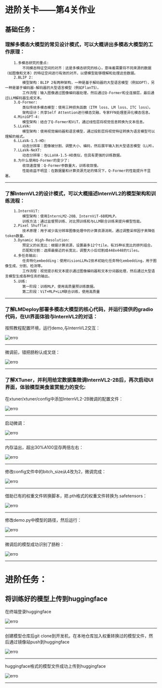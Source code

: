 


# 进阶关卡——第4关作业

    
## 基础任务：
### 理解多模态大模型的常见设计模式，可以大概讲出多模态大模型的工作原理：
        
        1.多模态研究的重点:
            不同模态特征空间的对齐：这是多模态研究的核心，意味着需要将不同来源的数据（如图像和文本）的特征空间进行有效的对齐，以便模型能够理解和处理这些数据。
        2.BLIP 2:
            模型架构：BLIP 2有两种架构，一种是基于解码器的大型语言模型（例如OPT），另一种是基于编码器-解码器的大型语言模型（例如FlanT5）。
            工作流程：输入图像通过图像编码器处理，然后通过Q-Former和全连接层，最后通过LLM解码器生成文本。
        3.Q-Former:
            类似传统多模态模型：使用三种损失函数（ITM loss、LM loss、ITC loss）。
            架构设计：共享Self Attention进行模态交融，专家FFN处理差异化模态信息。
        4.MiniGPT-4:
            模型架构：结合了Q-Former和ViT，通过线性层将视觉信息转换为文本信息。
        5.LLaVA:
            模型架构：使用视觉编码器和语言模型，通过投影层将视觉特征转换为语言模型可以理解的格式。
        6.LLaVA-1.5-HD:
            动态分辨率：图像被分割、调整大小、编码，然后展平输入到大型语言模型（LLM）。
        7.LLaVA-NeXT:
            动态分辨率：与LLaVA-1.5-HD类似，但具有更强的训练数据。
        8.为什么使用Q-Former的变少了:
            收敛速度慢：Q-Former参数量大，训练收敛慢。
            性能收益不明显：在数据量和计算资源充足的情况下，Q-Former的性能提升不显著。

  
-------------------------------------------------------------------------------------------------------------------

  
### 了解InternVL2的设计模式，可以大概描述InternVL2的模型架构和训练流程：

        1.InternViT:
            模型架构：使用InternLM2-20B、InternViT-6B和MLP。
            训练方法：通过监督预训练、对比预训练和与LLM联合训练来提升模型性能。
        2.Pixel Shuffle:
            技术原理：用于减少高分辨率图像处理中的计算资源消耗，通过调整采样因子来降低token数量。
        3.Dynamic High-Resolution:
            预定义的长宽比：根据计算资源，设置最多12个tile，有35种长宽比的排列组合。
            匹配和分割：选择最接近的长宽比，调整大小后切割成448x448的tiles。
        4.多任务输出:
            任务特化embedding：使用VisionLLMv2技术初始化任务特化embedding，用于图像生成、分割、检测等。
            工作流程：视觉提示和文本提示通过图像编码器和文本分词器处理，然后通过大型语言模型生成各种任务的输出。
        5.训练:
            第一阶段：训练MLP，使用高质量预训练数据。
            第二阶段：ViT+MLP+LLM联合训练，使用高质量
  
-------------------------------------------------------------------------------------------------------------------


### 了解LMDeploy部署多模态大模型的核心代码，并运行提供的gradio代码，在UI界面体验与InternVL2的对话：


按照教程配置环境，运行demo,与InternVL2交互：

  
![erro](https://github.com/Victory-7291/AI_Lab/raw/main/images/2024-12-12%2019-27-54.png "2024-11-20%2021-42-15.png")

  
-------------------------------------------------------------------------------------------------------------------


微调前，错把肠粉认成叉烧：


![erro](https://github.com/Victory-7291/AI_Lab/raw/main/images/2024-12-14%2010-07-15.png "2024-11-20%2021-42-31.png")

  
-------------------------------------------------------------------------------------------------------------------


### 了解XTuner，并利用给定数据集微调InternVL2-2B后，再次启动UI界面，体验模型美食鉴赏能力的变化:


在xtuner/xtuner/config中添加InternVL2-2B微调的配置文件：

  
![erro](https://github.com/Victory-7291/AI_Lab/raw/main/images/2024-12-12%2020-05-49.png "2024-11-20%2021-43-08.png")

  
-------------------------------------------------------------------------------------------------------------------


启动微调：

  
![erro](https://github.com/Victory-7291/AI_Lab/raw/main/images/2024-12-12%2020-37-18.png "2024-11-20%2021-42-31.png")

  
-------------------------------------------------------------------------------------------------------------------


内存溢出，超出30%A100显存两倍左右：

![erro](https://github.com/Victory-7291/AI_Lab/raw/main/images/2024-12-12%2021-03-19.png "2024-11-20%2021-42-15.png")

  
-------------------------------------------------------------------------------------------------------------------


修改config文件中的bitch_size从4改为2，微调完成：

![erro](https://github.com/Victory-7291/AI_Lab/raw/main/images/2024-12-13%2021-23-49.png "2024-11-20%2021-43-08.png")

  
-------------------------------------------------------------------------------------------------------------------


借助已有的权重文件转换脚本，把.pth格式的权重文件转换为.safetensors：

  
![erro](https://github.com/Victory-7291/AI_Lab/raw/main/images/2024-12-13%2021-44-22.png "2024-11-20%2021-43-50.png")

  
-------------------------------------------------------------------------------------------------------------------


修改demo.py中模型的路径，然后运行：

  
![erro](https://github.com/Victory-7291/AI_Lab/raw/main/images/2024-12-13%2021-49-43.png "2024-11-20%2021-43-50.png")

  
-------------------------------------------------------------------------------------------------------------------


微调后的模型成功识别了肠粉：

  
![erro](https://github.com/Victory-7291/AI_Lab/raw/main/images/2024-12-14%2010-15-06.png "2024-11-20%2021-42-31.png")

  
-------------------------------------------------------------------------------------------------------------------


# 进阶任务：

## 将训练好的模型上传到huggingface

  
在终端登录huggingface

  
![erro](https://github.com/Victory-7291/AI_Lab/raw/main/images/Screenshot%20from%202025-01-14%2017-21-51.png "2024-11-20%2021-43-50.png")

  
-------------------------------------------------------------------------------------------------------------------


创建模型仓库后git clone到开发机，在本地仓库加入权重转换过的模型文件，然后通过镜像站push到huggingface

  
![erro](https://github.com/Victory-7291/AI_Lab/raw/main/images/Screenshot%20from%202025-01-14%2020-20-19.png "2024-11-20%2021-43-50.png")

  
-------------------------------------------------------------------------------------------------------------------


huggingface格式的模型文件成功上传到huggingface

  
![erro](https://github.com/Victory-7291/AI_Lab/raw/main/images/Screenshot%20from%202025-01-14%2020-20-36.png "2024-11-20%2021-42-31.png")

  
-------------------------------------------------------------------------------------------------------------------

